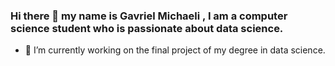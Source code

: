 ### Hi there 👋 my name is Gavriel Michaeli , I am a computer science student who is passionate about data science.
- 🔭 I’m currently working on the final project of my degree in data science.

<!--
**Gavriel55555/Gavriel55555** is a ✨ _special_ ✨ repository because its `README.md` (this file) appears on your GitHub profile.

Here are some ideas to get you started:

- 🔭 I’m currently working on ...
- 🌱 I’m currently learning ...
- 👯 I’m looking to collaborate on ...
- 🤔 I’m looking for help with ...
- 💬 Ask me about ...
- 📫 How to reach me: ...
- 😄 Pronouns: ...
- ⚡ Fun fact: ...
-->
